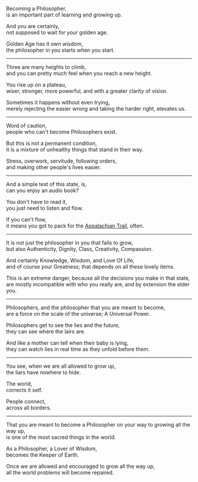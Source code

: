 Becoming a Philosopher,\
is an important part of learning and growing up.

And you are certainly,\
not supposed to wait for your golden age.

Golden Age has it own wisdom,\
the philosopher in you starts when you start.

---

Three are many heights to climb,\
and you can pretty much feel when you reach a new height.

You rise up on a plateau,\
wiser, stronger, more powerful, and with a greater clarity of vision.

Sometimes it happens without even trying,\
merely rejecting the easier wrong and taking the harder right, elevates us.

---

Word of caution,\
people who can't become Philosophers exist.

But this is not a permanent condition,\
it is a mixture of unhealthy things that stand in their way.

Stress, overwork, servitude, following orders,\
and making other people's lives easier.

---

And a simple test of this state, is,\
can you enjoy an audio book?

You don't have to read it,\
you just need to listen and flow.

If you can't flow,\
it means you got to pack for the [Appalachian Trail](https://www.youtube.com/watch?v=hPSvdKTEZug), often.

---

It is not just the philosopher in you that fails to grow,\
but also Authenticity, Dignity, Class, Creativity, Compassion.

And certainly Knowledge, Wisdom, and Love Of Life,\
and of course your Greatness; that depends on all these lovely items.

This is an extreme danger, because all the decisions you make in that state,\
are mostly incompatible with who you really are, and by extension the elder you.

---

Philosophers, and the philosopher that you are meant to become,\
are a force on the scale of the universe; A Universal Power.

Philosophers get to see the lies and the future,\
they can see where the lairs are.

And like a mother can tell when their baby is lying,\
they can watch lies in real time as they unfold before them.

---

You see, when we are all allowed to grow up,\
the liars have nowhere to hide.

The world,\
corrects it self.

People connect,\
across all borders.

---

That you are meant to become a Philosopher on your way to growing all the way up,\
is one of the most sacred things in the world.

As a Philosopher, a Lover of Wisdom,\
becomes the Keeper of Earth.

Once we are allowed and encouraged to grow all the way up,\
all the world problems will become repaired.
